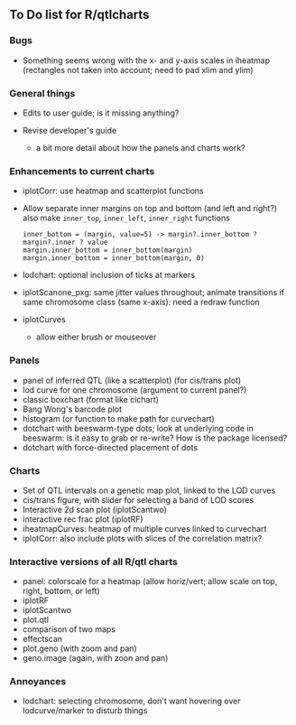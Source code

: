 ## To Do list for R/qtlcharts

### Bugs

- Something seems wrong with the x- and y-axis scales in iheatmap
  (rectangles not taken into account; need to pad xlim and ylim)


### General things

- Edits to user guide; is it missing anything?

- Revise developer's guide
  - a bit more detail about how the panels and charts work?
  

### Enhancements to current charts

- iplotCorr: use heatmap and scatterplot functions

- Allow separate inner margins on top and bottom (and left and right?)
  also make `inner_top`, `inner_left`, `inner_right` functions

  ```
  inner_bottom = (margin, value=5) -> margin?.inner_bottom ? margin?.inner ? value
  margin.inner_bottom = inner_bottom(margin)
  margin.inner_bottom = inner_bottom(margin, 0)
  ```

- lodchart: optional inclusion of ticks at markers

- iplotScanone_pxg: same jitter values throughout; animate transitions
  if same chromosome class (same x-axis): need a redraw function

- iplotCurves
  - allow either brush or mouseover


### Panels

- panel of inferred QTL (like a scatterplot) (for cis/trans plot)
- lod curve for one chromosome (argument to current panel?)
- classic boxchart (format like cichart)
- Bang Wong's barcode plot
- histogram (or function to make path for curvechart)
- dotchart with beeswarm-type dots; look at underlying code in
  beeswarm: is it easy to grab or re-write? How is the package licensed?
- dotchart with force-directed placement of dots


### Charts

- Set of QTL intervals on a genetic map plot, linked to the LOD curves
- cis/trans figure, with slider for selecting a band of LOD scores
- Interactive 2d scan plot (iplotScantwo)
- interactive rec frac plot (iplotRF)
- iheatmapCurves: heatmap of multiple curves linked to curvechart
- iplotCorr: also include plots with slices of the correlation matrix?


### Interactive versions of all R/qtl charts

- panel: colorscale for a heatmap (allow horiz/vert; allow scale on
  top, right, bottom, or left)
- iplotRF
- iplotScantwo
- plot.qtl
- comparison of two maps
- effectscan
- plot.geno (with zoom and pan)
- geno.image (again, with zoon and pan)


### Annoyances

- lodchart: selecting chromosome, don't want hovering over
  lodcurve/marker to disturb things

<!-- the following to make it look nicer -->
<link href="http://kevinburke.bitbucket.org/markdowncss/markdown.css" rel="stylesheet"></link>
<link href="http://www.biostat.wisc.edu/~kbroman/markdown_modified.css" rel="stylesheet"></link>
